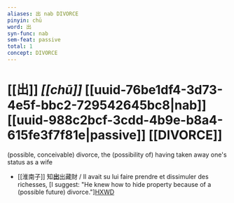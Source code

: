 ```yaml
---
aliases: 出 nab DIVORCE
pinyin: chū
word: 出
syn-func: nab
sem-feat: passive
total: 1
concept: DIVORCE 
---
```

# [[出]] *[[chū]]*  [[uuid-76be1df4-3d73-4e5f-bbc2-729542645bc8|nab]] [[uuid-988c2bcf-3cdd-4b9e-b8a4-615fe3f7f81e|passive]] [[DIVORCE]]
(possible, conceivable) divorce, the (possibility of) having taken away one's status as a wife
 - [[淮南子]] 知**出**出藏財 / Il avait su lui faire prendre et dissimuler des richesses, [I suggest: "He knew how to hide property because of a (possible future) divorce."][HXWD](https://hxwd.org/textview.html?location=KR3j0010_tls_013-36a.15)